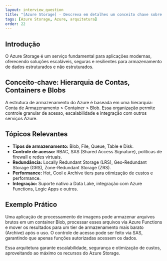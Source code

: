 ```yaml
---
layout: interview_question
title: "[Azure Storage] - Descreva em detalhes um conceito chave sobre Azure Storage relevante para arquitetura no Azure."
tags: [Azure Storage, Azure, arquitetura]
order: 22
---
```


## Introdução

O Azure Storage é um serviço fundamental para aplicações modernas, oferecendo soluções escaláveis, seguras e resilientes para armazenamento de dados estruturados e não estruturados.

## Conceito-chave: Hierarquia de Contas, Containers e Blobs

A estrutura de armazenamento do Azure é baseada em uma hierarquia: Conta de Armazenamento > Container > Blob. Essa organização permite controle granular de acesso, escalabilidade e integração com outros serviços Azure.

## Tópicos Relevantes

- **Tipos de armazenamento:** Blob, File, Queue, Table e Disk.
- **Controle de acesso:** RBAC, SAS (Shared Access Signature), políticas de firewall e redes virtuais.
- **Redundância:** Locally Redundant Storage (LRS), Geo-Redundant Storage (GRS), Zone-Redundant Storage (ZRS).
- **Performance:** Hot, Cool e Archive tiers para otimização de custos e performance.
- **Integração:** Suporte nativo a Data Lake, integração com Azure Functions, Logic Apps e outros.

## Exemplo Prático

Uma aplicação de processamento de imagens pode armazenar arquivos brutos em um container Blob, processar esses arquivos via Azure Functions e mover os resultados para um tier de armazenamento mais barato (Archive) após o uso. O controle de acesso pode ser feito via SAS, garantindo que apenas funções autorizadas acessem os dados.

Essa arquitetura garante escalabilidade, segurança e otimização de custos, aproveitando ao máximo os recursos do Azure Storage.
